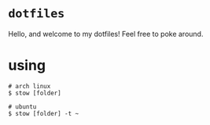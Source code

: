# `dotfiles`

Hello, and welcome to my dotfiles! Feel free to poke around.

# using
```
# arch linux
$ stow [folder]

# ubuntu
$ stow [folder] -t ~
```
